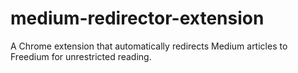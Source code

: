 # medium-redirector-extension
A Chrome extension that automatically redirects Medium articles to Freedium for unrestricted reading.
